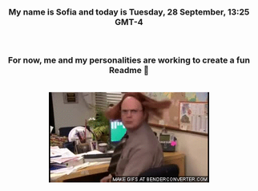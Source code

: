 


<div align="center">
<h3 >My name is Sofia and today is Tuesday, 28 September, 13:25 GMT-4</h3><br>
<h3 >For now, me and my personalities are working to create a fun Readme 👋
</h3><br>
<img src='img/dwight.gif' alt='working...'/>
</div>
